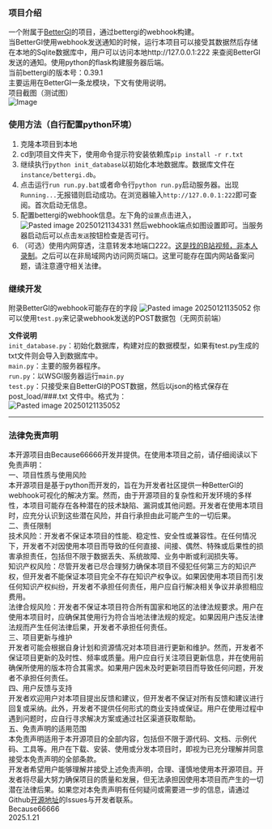 ### 项目介绍
一个附属于[BetterGI](https://github.com/babalae/better-genshin-impact)的项目，通过bettergi的webhook构建。<br>
当BetterGI使用webhook发送通知的时候，运行本项目可以接受其数据然后存储在本地的Sqlite数据库中，用户可以访问本地http://127.0.0.1:222 来查阅BetterGI发送的通知。使用python的flask构建服务器后端。<br>
当前bettergi的版本号：0.39.1<br>
主要运用在BetterGI一条龙模块，下文有使用说明。<br>
项目截图（测试图）<br>
![Image](https://github.com/user-attachments/assets/e30151fa-f892-4d9e-b1a9-a26fec6c551b)<br>
### 使用方法（自行配置python环境）
1. 克隆本项目到本地
2. cd到项目文件夹下，使用命令提示符安装依赖库`pip install -r r.txt`
3. 继续执行`python init_database`以初始化本地数据库。数据库文件在`instance/bettergi.db`。
4. 点击运行`run run.py.bat`或者命令行`python run.py`启动服务器。出现`Running...`无报错则启动成功。在浏览器输入`http://127.0.0.1:222`即可查阅。首次启动无信息。
5. 配置bettergi的webhook信息。左下角的`设置`点击进入，![Pasted image 20250121134331](https://github.com/user-attachments/assets/317470d0-94cb-4a93-af3b-c3896e59bfe3)
然后webhook端点如图设置即可。当服务器启动后可以点击`发送`按钮检查是否可行。
6. （可选）使用内网穿透，注意转发本地端口222。[这是找的B站视频，非本人录制](https://www.bilibili.com/video/BV1KF411m7Z7/?spm_id_from=333.337.search-card.all.click&vd_source=004597280d6ce19b6ca61309962cf7d9)。之后可以在非局域网内访问网页端口。这里可能存在国内网站备案问题，请注意遵守相关法律。
### 继续开发
附录BetterGI的webhook可能存在的字段
![Pasted image 20250121135052](https://github.com/user-attachments/assets/13570b41-8da5-4c4e-8c4e-14355c5d75ac)
你可以使用`test.py`来记录webhook发送的POST数据包（无网页前端）<br>

**文件说明**<br>
`init_database.py`：初始化数据库，构建对应的数据模型，如果有test.py生成的txt文件则会导入到数据库中。<br>
`main.py`：主要的服务器程序。<br>
`run.py`：以WSGI服务器运行`main.py`<br>
`test.py`：只接受来自BetterGI的POST数据，然后以json的格式保存在post_load/###.txt 文件中。格式为：<br>
![Pasted image 20250121135052](https://github.com/user-attachments/assets/13570b41-8da5-4c4e-8c4e-14355c5d75ac)

---

### 法律免责声明

本开源项目由Because66666开发并提供。在使用本项目之前，请仔细阅读以下免责声明：<br>
一、项目性质与使用风险<br>
本开源项目是基于python而开发的，旨在为开发者社区提供一种BetterGI的webhook可视化的解决方案。然而，由于开源项目的复杂性和开发环境的多样性，本项目可能存在各种潜在的技术缺陷、漏洞或其他问题。开发者在使用本项目时，应充分认识到这些潜在风险，并自行承担由此可能产生的一切后果。<br>
二、责任限制<br>
技术风险：开发者不保证本项目的性能、稳定性、安全性或兼容性。在任何情况下，开发者不对因使用本项目而导致的任何直接、间接、偶然、特殊或后果性的损害承担责任，包括但不限于数据丢失、系统故障、业务中断或利润损失等。<br>
知识产权风险：尽管开发者已尽合理努力确保本项目不侵犯任何第三方的知识产权，但开发者不能保证本项目完全不存在知识产权争议。如果因使用本项目而引发任何知识产权纠纷，开发者不承担任何责任，用户应自行解决相关争议并承担相应费用。<br>
法律合规风险：开发者不保证本项目符合所有国家和地区的法律法规要求。用户在使用本项目时，应确保其使用行为符合当地法律法规的规定。如果因用户违反法律法规而产生任何法律后果，开发者不承担任何责任。<br>
三、项目更新与维护<br>
开发者可能会根据自身计划和资源情况对本项目进行更新和维护。然而，开发者不保证项目更新的及时性、频率或质量。用户应自行关注项目更新信息，并在使用前确保所使用的版本符合其需求。如果用户因未及时更新项目而导致任何问题，开发者不承担任何责任。<br>
四、用户反馈与支持<br>
开发者欢迎用户对本项目提出反馈和建议，但开发者不保证对所有反馈和建议进行回复或采纳。此外，开发者不提供任何形式的商业支持或保证。用户在使用过程中遇到问题时，应自行寻求解决方案或通过社区渠道获取帮助。<br>
五、免责声明的适用范围<br>
本免责声明适用于本开源项目的全部内容，包括但不限于源代码、文档、示例代码、工具等。用户在下载、安装、使用或分发本项目时，即视为已充分理解并同意接受本免责声明的全部条款。<br>
开发者希望用户能够理解并接受上述免责声明，合理、谨慎地使用本开源项目。开发者将尽最大努力确保项目的质量和发展，但无法承担因使用本项目而产生的一切潜在法律后果。如果您对本免责声明有任何疑问或需要进一步的信息，请通过Github[开源地址](https://github.com/Because66666/better_gi_miniweb)的Issues与开发者联系。<br>
Because66666<br>
2025.1.21<br>
